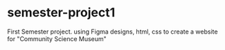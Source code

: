 # semester-project1
First Semester project. using Figma designs, html, css to create a website for "Community Science Museum"
